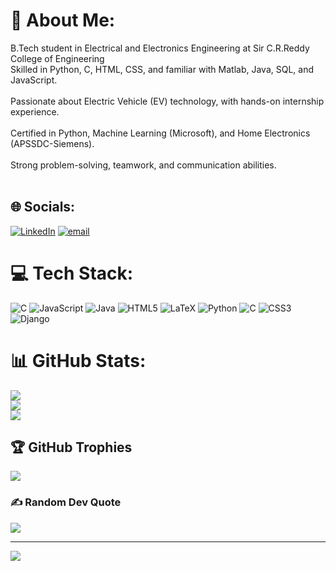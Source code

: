 # 💫 About Me:
B.Tech student in Electrical and Electronics Engineering at Sir C.R.Reddy College of Engineering<br>Skilled in Python, C, HTML, CSS, and familiar with Matlab, Java, SQL, and JavaScript.<br><br>Passionate about Electric Vehicle (EV) technology, with hands-on internship experience.<br><br>Certified in Python, Machine Learning (Microsoft), and Home Electronics (APSSDC-Siemens).<br><br>Strong problem-solving, teamwork, and communication abilities.<br><br>


## 🌐 Socials:
[![LinkedIn](https://img.shields.io/badge/LinkedIn-%230077B5.svg?logo=linkedin&logoColor=white)](https://linkedin.com/in/https://www.linkedin.com/in/venkataraoparusubothu/) [![email](https://img.shields.io/badge/Email-D14836?logo=gmail&logoColor=white)](mailto:parusubothuvenkatarao@gmail.com) 

# 💻 Tech Stack:
![C](https://img.shields.io/badge/c-%2300599C.svg?style=for-the-badge&logo=c&logoColor=white) ![JavaScript](https://img.shields.io/badge/javascript-%23323330.svg?style=for-the-badge&logo=javascript&logoColor=%23F7DF1E) ![Java](https://img.shields.io/badge/java-%23ED8B00.svg?style=for-the-badge&logo=openjdk&logoColor=white) ![HTML5](https://img.shields.io/badge/html5-%23E34F26.svg?style=for-the-badge&logo=html5&logoColor=white) ![LaTeX](https://img.shields.io/badge/latex-%23008080.svg?style=for-the-badge&logo=latex&logoColor=white) ![Python](https://img.shields.io/badge/python-3670A0?style=for-the-badge&logo=python&logoColor=ffdd54) ![C](https://img.shields.io/badge/c-%2300599C.svg?style=for-the-badge&logo=c&logoColor=white) ![CSS3](https://img.shields.io/badge/css3-%231572B6.svg?style=for-the-badge&logo=css3&logoColor=white) ![Django](https://img.shields.io/badge/django-%23092E20.svg?style=for-the-badge&logo=django&logoColor=white)
# 📊 GitHub Stats:
![](https://github-readme-stats.vercel.app/api?username=Venkatarao50&theme=dark&hide_border=false&include_all_commits=false&count_private=false)<br/>
![](https://nirzak-streak-stats.vercel.app/?user=Venkatarao50&theme=dark&hide_border=false)<br/>
![](https://github-readme-stats.vercel.app/api/top-langs/?username=Venkatarao50&theme=dark&hide_border=false&include_all_commits=false&count_private=false&layout=compact)

## 🏆 GitHub Trophies
![](https://github-profile-trophy.vercel.app/?username=Venkatarao50&theme=radical&no-frame=false&no-bg=false&margin-w=4)

### ✍️ Random Dev Quote
![](https://quotes-github-readme.vercel.app/api?type=horizontal&theme=radical)

---
[![](https://visitcount.itsvg.in/api?id=Venkatarao50&icon=0&color=0)](https://visitcount.itsvg.in)

<!-- Proudly created with GPRM ( https://gprm.itsvg.in ) -->
